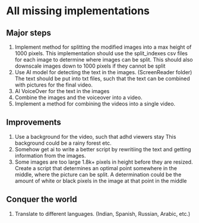


# All missing implementations


## Major steps
1. Implement method for splitting the modified images into a max height of 1000 pixels.
This implementation should use the split_indexes csv files for each image to determine where images can be split.
This should also downscale images down to 1000 pixels if they cannot be split
2. Use AI model for detecting the text in the images. (ScreenReader folder)
The text should be put into txt files, such that the text can be combined with pictures for the final video.
3. AI VoiceOver for the text in the images
4. Combine the images and the voiceover into a video. 
5. Implement a method for combining the videos into a single video.

## Improvements
1. Use a background for the video, such that adhd viewers stay
This background could be a rainy forest etc.
2. Somehow get ai to write a better script by rewritiing the text and getting information from the images.
3. Some images are too large 1.8k+ pixels in height before they are resized. 
Create a script that determines an optimal point somewhere in the middle, where the picture can be split.
A determination could be the amount of white or black pixels in the image at that point in the middle

## Conquer the world
1. Translate to different languages. (Indian, Spanish, Russian, Arabic, etc.)